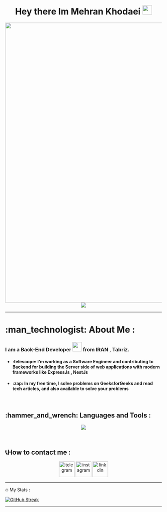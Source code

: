 
<div id="header" align="center">
    <h1>
  Hey there Im Mehran Khodaei
  <img src="https://media.giphy.com/media/hvRJCLFzcasrR4ia7z/giphy.gif" width="30px"/>
</h1>
   
  <img src="https://github-production-user-asset-6210df.s3.amazonaws.com/74038190/241765440-80728820-e06b-4f96-9c9e-9df46f0cc0a5.gif" width="900px" />


  <div align=center">
    <img src="https://komarev.com/ghpvc/?username=khodaei-dev&label=PROFILE+VIEWS" />
</div>
</div>

---

<h1>:man_technologist: About Me :</h1>

<h3>I am a <strong>Back-End</strong> Developer <img src="https://media.giphy.com/media/WUlplcMpOCEmTGBtBW/giphy.gif" width="30"> from IRAN , Tabriz.</h3>
<ul>
  <h4><li>:telescope:  I’m working as a Software Engineer and contributing to Backend for building the Server side of web applications with modern frameworks like ExpressJs , NestJs</li></h4>
  <h4><li>:zap:  In my free time, I solve problems on GeeksforGeeks and read tech articles, and also available to solve your problems</li></h4>
</ul>

<br>
<h2>:hammer_and_wrench: Languages and Tools :</h2>

<p align="center">
  <a href="https://skillicons.dev">
    <img src="https://skillicons.dev/icons?i=git,html,css,js,graphql,nodejs,express,mongodb" />
  </a>
</p>
<br>

<h2>📞How to contact me :</h2>

<div align="center" > 
<a href="https://t.me/khodaei_Dev"> <img width="50px" src="https://github.com/khodaei-dev/khodaeidev/blob/main/icons8-telegram-96.png?raw=true" alt="telegram"></a>
<a href="https://instagram.com/khodaei_dev"> <img width="50px" src="https://github.com/khodaei-dev/khodaeidev/blob/main/icons8-instagram-96.png?raw=true" alt="instagram"></a>
<a href="https://www.linkedin.com/in/khodaei-dev"> <img width="50px" src="https://github.com/khodaei-dev/khodaeidev/blob/main/icons8-linkedin-96.png?raw=true" alt="linkdin"></a>
</div>

---

:fire: My Stats :

[![GitHub Streak](http://github-readme-streak-stats.herokuapp.com?user=khodaei-dev&theme=neon)](https://git.io/streak-stats)


---
